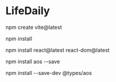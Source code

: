 # LifeDaily

<p>npm create vite@latest</p>
<p>npm install</p>
<p>npm install react@latest react-dom@latest</p>
<p>npm install aos --save</p>
<p>npm install --save-dev @types/aos</p>